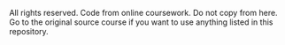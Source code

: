 All rights reserved. Code from online coursework. Do not copy from here. Go to the original source course if you want to use anything listed in this repository.
